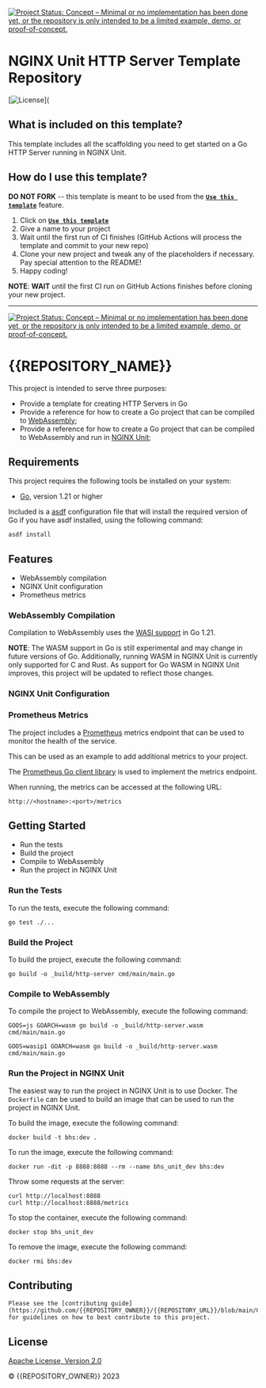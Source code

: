 [![Project Status: Concept – Minimal or no implementation has been done yet, or the repository is only intended to be a limited example, demo, or proof-of-concept.](https://www.repostatus.org/badges/latest/concept.svg)](https://www.repostatus.org/#concept)

# NGINX Unit HTTP Server Template Repository

[![License](https://img.shields.io/badge/License-Apache%202.0-blue.svg)](

## What is included on this template?

This template includes all the scaffolding you need to get started on a Go HTTP Server running in NGINX Unit.

## How do I use this template?

**DO NOT FORK** -- this template is meant to be used from the **[`Use this template`](https://github.com/nginxinc/template-repository/generate)** feature.

1. Click on **[`Use this template`](https://github.com/nginxinc/template-repository/generate)**
2. Give a name to your project
3. Wait until the first run of CI finishes (GitHub Actions will process the template and commit to your new repo)
4. Clone your new project and tweak any of the placeholders if necessary. Pay special attention to the README!
5. Happy coding!

**NOTE**: **WAIT** until the first CI run on GitHub Actions finishes before cloning your new project.

---

<!--  DELETE THE LINES ABOVE THIS AND WRITE YOUR PROJECT README BELOW -- PLACEHOLDER SECTIONS HAVE BEEN INCLUDED FOR YOUR CONVENIENCE -->

[![Project Status: Concept – Minimal or no implementation has been done yet, or the repository is only intended to be a limited example, demo, or proof-of-concept.](https://www.repostatus.org/badges/latest/concept.svg)](https://www.repostatus.org/#concept)


# {{REPOSITORY_NAME}}

This project is intended to serve three purposes:
- Provide a template for creating HTTP Servers in Go
- Provide a reference for how to create a Go project that can be compiled to [WebAssembly](https://webassembly.org/);
- Provide a reference for how to create a Go project that can be compiled to WebAssembly and run in [NGINX Unit](https://unit.nginx.org/); 

## Requirements

This project requires the following tools be installed on your system:
- [Go](https://golang.org/), version 1.21 or higher

Included is a [asdf](https://asdf-vm.com/#/) configuration file that will install the required version of Go if you have asdf installed, using the following command:

```shell
asdf install
```

## Features

- WebAssembly compilation
- NGINX Unit configuration
- Prometheus metrics

### WebAssembly Compilation

Compilation to WebAssembly uses the [WASI support](https://go.dev/blog/wasi) in Go 1.21. 

**NOTE**: The WASM support in Go is still experimental and may change in future versions of Go. Additionally, running
WASM in NGINX Unit is currently only supported for C and Rust. As support for Go WASM in NGINX Unit improves, this project 
will be updated to reflect those changes.

### NGINX Unit Configuration

### Prometheus Metrics

The project includes a [Prometheus](https://prometheus.io/) metrics endpoint that can be used to monitor the health of the service.

This can be used as an example to add additional metrics to your project.

The [Prometheus Go client library](https://github.com/prometheus/client_golang) is used to implement the metrics endpoint.

When running, the metrics can be accessed at the following URL:

```shell    
http://<hostname>:<port>/metrics
```

## Getting Started

- Run the tests
- Build the project
- Compile to WebAssembly
- Run the project in NGINX Unit

### Run the Tests

To run the tests, execute the following command:

```shell
go test ./...
``` 

### Build the Project

To build the project, execute the following command:

```shell    
go build -o _build/http-server cmd/main/main.go
```

### Compile to WebAssembly

To compile the project to WebAssembly, execute the following command:

```shell
GOOS=js GOARCH=wasm go build -o _build/http-server.wasm cmd/main/main.go
```

```shell
GOOS=wasip1 GOARCH=wasm go build -o _build/http-server.wasm cmd/main/main.go
```

### Run the Project in NGINX Unit

The easiest way to run the project in NGINX Unit is to use Docker. The `Dockerfile` can be used to build an
image that can be used to run the project in NGINX Unit.

To build the image, execute the following command:

```shell    
docker build -t bhs:dev .
```

To run the image, execute the following command:

```shell
docker run -dit -p 8888:8888 --rm --name bhs_unit_dev bhs:dev
```

Throw some requests at the server:

```shell
curl http://localhost:8888
curl http://localhost:8888/metrics
```

To stop the container, execute the following command:

```shell
docker stop bhs_unit_dev
```

To remove the image, execute the following command:

```shell
docker rmi bhs:dev
```




## Contributing

    Please see the [contributing guide](https://github.com/{{REPOSITORY_OWNER}}/{{REPOSITORY_URL}}/blob/main/CONTRIBUTING.md) for guidelines on how to best contribute to this project.

## License

[Apache License, Version 2.0](https://github.com/{{REPOSITORY_OWNER}}/{{REPOSITORY_URL}}/blob/main/LICENSE)

&copy; {{REPOSITORY_OWNER}} 2023